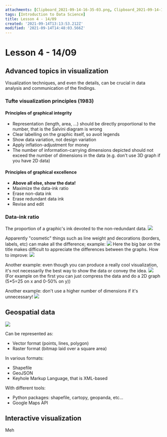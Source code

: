 ```yaml
---
attachments: [Clipboard_2021-09-14-16-35-03.png, Clipboard_2021-09-14-16-36-44.png, Clipboard_2021-09-14-16-37-30.png, Clipboard_2021-09-14-16-47-09.png, Clipboard_2021-09-14-16-53-45.png, Clipboard_2021-09-14-17-26-15.png]
tags: [Introduction to Data Science]
title: Lesson 4 - 14/09
created: '2021-09-14T13:13:53.212Z'
modified: '2021-09-14T14:48:03.566Z'
---
```


# Lesson 4 - 14/09

## Advanced topics in visualization

Visualization techniques, and even the details, can be crucial in data analysis and communication of the findings.

### Tufte visualization principles (1983)

#### Principles of graphical integrity

- Representation (length, area, ...) should be directly proportional to the number, that is the Salvini diagram is wrong
- Clear labelling on the graphic itself, so avoit legends
- Show data variation, not design variation
- Apply inflation-adjustment for money
- The number of information-carrying dimensions depicted should not exceed the number of dimensions in the data (e.g. don't use 3D graph if you have 2D data)

#### Principles of graphical excellence

- **Above all else, show the data!**
- Maximize the data-ink ratio
- Erase non-data ink
- Erase redundant data ink
- Revise and edit

### Data-ink ratio
The proportion of a graphic's ink devoted to the non-redundant data.
![](@attachment/Clipboard_2021-09-14-16-35-03.png)

Apparently "cosmetic" things such as line weight and decorations (borders, labels, etc) can make all the difference; example:
![](@attachment/Clipboard_2021-09-14-16-36-44.png)
Here the big bar on the title makes difficult to appreciate the differences between the graphs. How to improve:
![](@attachment/Clipboard_2021-09-14-16-37-30.png)

Another example: even though you can produce a really cool visualization, it's not necessarily the best way to show the data or convey the idea.
![](@attachment/Clipboard_2021-09-14-16-47-09.png)
(For example on the first you can just compress the data and do a 2D graph (5*5=25 on x and 0-50% on y))

Another example: don't use a higher number of dimensions if it's unnecessary!
![](@attachment/Clipboard_2021-09-14-16-53-45.png)

## Geospatial data
![](@attachment/Clipboard_2021-09-14-17-26-15.png)

Can be represented as:
- Vector format (points, lines, polygon)
- Raster format (bitmap laid over a square area)

In various formats:
- Shapefile
- GeoJSON
- Keyhole Markup Language, that is XML-based

With different tools:
- Python packages: shapefile, cartopy, geopanda, etc...
- Google Maps API

## Interactive visualization
Meh

















